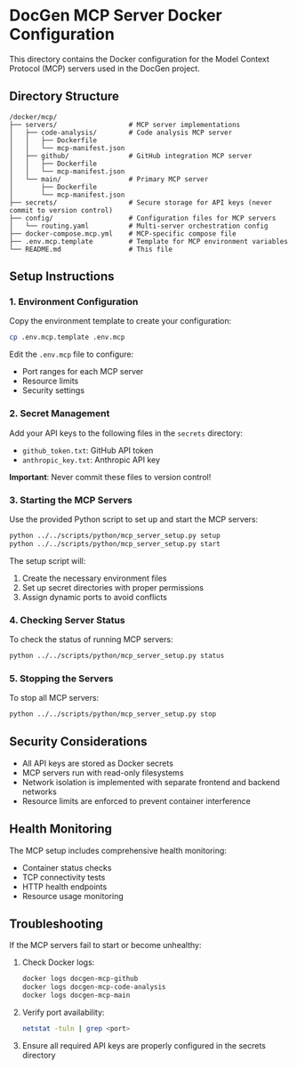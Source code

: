 # DocGen MCP Server Docker Configuration

This directory contains the Docker configuration for the Model Context Protocol (MCP) servers used in the DocGen project.

## Directory Structure

```
/docker/mcp/
├── servers/                  # MCP server implementations
│   ├── code-analysis/        # Code analysis MCP server
│   │   ├── Dockerfile
│   │   └── mcp-manifest.json
│   ├── github/               # GitHub integration MCP server
│   │   ├── Dockerfile
│   │   └── mcp-manifest.json
│   └── main/                 # Primary MCP server
│       ├── Dockerfile
│       └── mcp-manifest.json
├── secrets/                  # Secure storage for API keys (never commit to version control)
├── config/                   # Configuration files for MCP servers
│   └── routing.yaml          # Multi-server orchestration config
├── docker-compose.mcp.yml    # MCP-specific compose file
├── .env.mcp.template         # Template for MCP environment variables
└── README.md                 # This file
```

## Setup Instructions

### 1. Environment Configuration

Copy the environment template to create your configuration:

```bash
cp .env.mcp.template .env.mcp
```

Edit the `.env.mcp` file to configure:
- Port ranges for each MCP server
- Resource limits
- Security settings

### 2. Secret Management

Add your API keys to the following files in the `secrets` directory:
- `github_token.txt`: GitHub API token
- `anthropic_key.txt`: Anthropic API key

**Important**: Never commit these files to version control!

### 3. Starting the MCP Servers

Use the provided Python script to set up and start the MCP servers:

```bash
python ../../scripts/python/mcp_server_setup.py setup
python ../../scripts/python/mcp_server_setup.py start
```

The setup script will:
1. Create the necessary environment files
2. Set up secret directories with proper permissions
3. Assign dynamic ports to avoid conflicts

### 4. Checking Server Status

To check the status of running MCP servers:

```bash
python ../../scripts/python/mcp_server_setup.py status
```

### 5. Stopping the Servers

To stop all MCP servers:

```bash
python ../../scripts/python/mcp_server_setup.py stop
```

## Security Considerations

- All API keys are stored as Docker secrets
- MCP servers run with read-only filesystems
- Network isolation is implemented with separate frontend and backend networks
- Resource limits are enforced to prevent container interference

## Health Monitoring

The MCP setup includes comprehensive health monitoring:
- Container status checks
- TCP connectivity tests
- HTTP health endpoints
- Resource usage monitoring

## Troubleshooting

If the MCP servers fail to start or become unhealthy:

1. Check Docker logs:
   ```bash
   docker logs docgen-mcp-github
   docker logs docgen-mcp-code-analysis
   docker logs docgen-mcp-main
   ```

2. Verify port availability:
   ```bash
   netstat -tuln | grep <port>
   ```

3. Ensure all required API keys are properly configured in the secrets directory
